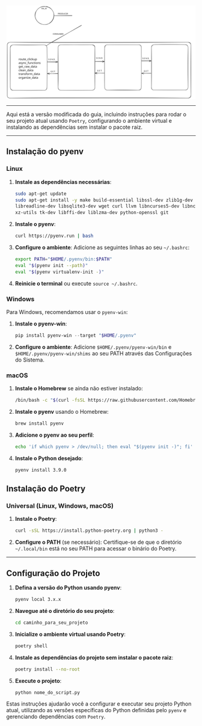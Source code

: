 [![clickup_api_to_dw](docs\static\img_exca.svg)](https://excalidraw.com/#json=CNdxxeExm7K-clUexHxMr,DGr7x_W10WefJ8Up9aey7w)

---

Aqui está a versão modificada do guia, incluindo instruções para rodar o seu projeto atual usando `Poetry`, configurando o ambiente virtual e instalando as dependências sem instalar o pacote raiz.

---

## Instalação do pyenv

### Linux

1. **Instale as dependências necessárias**:
   ```bash
   sudo apt-get update
   sudo apt-get install -y make build-essential libssl-dev zlib1g-dev libbz2-dev \
   libreadline-dev libsqlite3-dev wget curl llvm libncurses5-dev libncursesw5-dev \
   xz-utils tk-dev libffi-dev liblzma-dev python-openssl git
   ```

2. **Instale o pyenv**:
   ```bash
   curl https://pyenv.run | bash
   ```

3. **Configure o ambiente**:
   Adicione as seguintes linhas ao seu `~/.bashrc`:
   ```bash
   export PATH="$HOME/.pyenv/bin:$PATH"
   eval "$(pyenv init --path)"
   eval "$(pyenv virtualenv-init -)"
   ```

4. **Reinicie o terminal** ou execute `source ~/.bashrc`.

### Windows

Para Windows, recomendamos usar o `pyenv-win`:

1. **Instale o pyenv-win**:
   ```powershell
   pip install pyenv-win --target "$HOME/.pyenv"
   ```

2. **Configure o ambiente**:
   Adicione `$HOME/.pyenv/pyenv-win/bin` e `$HOME/.pyenv/pyenv-win/shims` ao seu PATH através das Configurações do Sistema.

### macOS

1. **Instale o Homebrew** se ainda não estiver instalado:
   ```bash
   /bin/bash -c "$(curl -fsSL https://raw.githubusercontent.com/Homebrew/install/HEAD/install.sh)"
   ```

2. **Instale o pyenv** usando o Homebrew:
   ```bash
   brew install pyenv
   ```

3. **Adicione o pyenv ao seu perfil**:
   ```bash
   echo 'if which pyenv > /dev/null; then eval "$(pyenv init -)"; fi' >> ~/.zprofile
   ```

4. **Instale o Python desejado**:
   ```bash
   pyenv install 3.9.0
   ```

## Instalação do Poetry

### Universal (Linux, Windows, macOS)

1. **Instale o Poetry**:
   ```bash
   curl -sSL https://install.python-poetry.org | python3 -
   ```

2. **Configure o PATH** (se necessário):
   Certifique-se de que o diretório `~/.local/bin` está no seu PATH para acessar o binário do Poetry.

---

## Configuração do Projeto

1. **Defina a versão do Python usando pyenv**:
   ```bash
   pyenv local 3.x.x
   ```

2. **Navegue até o diretório do seu projeto**:
   ```bash
   cd caminho_para_seu_projeto
   ```

3. **Inicialize o ambiente virtual usando Poetry**:
   ```bash
   poetry shell
   ```

4. **Instale as dependências do projeto sem instalar o pacote raiz**:
   ```bash
   poetry install --no-root
   ```

5. **Execute o projeto**:
   ```bash
   python nome_do_script.py
   ```

Estas instruções ajudarão você a configurar e executar seu projeto Python atual, utilizando as versões específicas do Python definidas pelo `pyenv` e gerenciando dependências com `Poetry`.